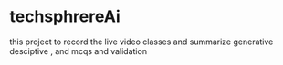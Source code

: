 # techsphrereAi
this project   to  record the live video classes and summarize generative desciptive , and mcqs and validation 
